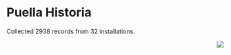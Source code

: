 # Puella Historia

Collected 2938 records from 32 installations.

<p align="right"><img src="https://xn--80aalyho.xn--p1ai/magireco/NAgitan/img/kagome.png" /></p>
